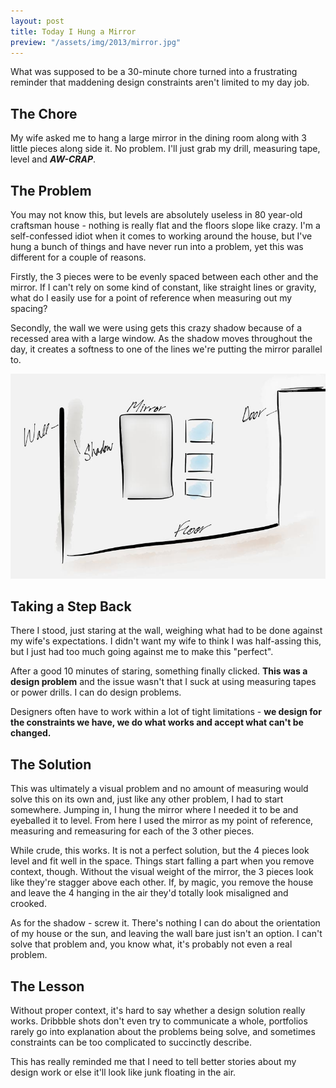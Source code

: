 ```yaml
---
layout: post
title: Today I Hung a Mirror
preview: "/assets/img/2013/mirror.jpg"
---
```


What was supposed to be a 30-minute chore turned into a frustrating reminder that maddening design constraints aren't limited to my day job.

## The Chore

My wife asked me to hang a large mirror in the dining room along with 3 little pieces along side it. No problem. I'll just grab my drill, measuring tape, level and **_AW-CRAP_**.

## The Problem

You may not know this, but levels are absolutely useless in 80 year-old craftsman house - nothing is really flat and the floors slope like crazy. I'm a self-confessed idiot when it comes to working around the house, but I've hung a bunch of things and have never run into a problem, yet this was different for a couple of reasons. 

Firstly, the 3 pieces were to be evenly spaced between each other and the mirror. If I can't rely on some kind of constant, like straight lines or gravity, what do I easily use for a point of reference when measuring out my spacing?

Secondly, the wall we were using gets this crazy shadow because of a recessed area with a large window. As the shadow moves throughout the day, it creates a softness to one of the lines we're putting the mirror parallel to.

![Crude drawing of my wall](/assets/img/2013/mirror.jpg)

## Taking a Step Back

There I stood, just staring at the wall, weighing what had to be done against my wife's expectations. I didn't want my wife to think I was half-assing this, but I just had too much going against me to make this "perfect".

After a good 10 minutes of staring, something finally clicked. **This was a design problem** and the issue wasn't that I suck at using measuring tapes or power drills. I can do design problems.

Designers often have to work within a lot of tight limitations - **we design for the constraints we have, we do what works and accept what can't be changed.**

## The Solution 

This was ultimately a visual problem and no amount of measuring would solve this on its own and, just like any other problem, I had to start somewhere. Jumping in, I hung the mirror where I needed it to be and eyeballed it to level. From here I used the mirror as my point of reference, measuring and remeasuring for each of the 3 other pieces.

While crude, this works. It is not a perfect solution, but the 4 pieces look level and fit well in the space. Things start falling a part when you remove context, though. Without the visual weight of the mirror, the 3 pieces look like they're stagger above each other. If, by magic, you remove the house and leave the 4 hanging in the air they'd totally look misaligned and crooked.

As for the shadow - screw it. There's nothing I can do about the orientation of my house or the sun, and leaving the wall bare just isn't an option. I can't solve that problem and, you know what, it's probably not even a real problem. 

## The Lesson

Without proper context, it's hard to say whether a design solution really works. Dribbble shots don't even try to communicate a whole, portfolios rarely go into explanation about the problems being solve, and sometimes constraints can be too complicated to succinctly describe.

This has really reminded me that I need to tell better stories about my design work or else it'll look like junk floating in the air.
